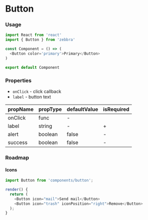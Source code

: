 # Button

### Usage

```js
import React from 'react'
import { Button } from 'zebbra'

const Component = () => (
  <Button color='primary'>Primary</Button>
)

export default Component
```

<!-- STORY -->

### Properties

* `onClick` - click callback
* `label` - button text

| propName | propType | defaultValue | isRequired |
|----------|----------|--------------|------------|
| onClick  | func     | -            |            |
| label    | string   | -            | +          |
| alert    | boolean   | false           | -          |
| success    | boolean   | false           | -          |


### Roadmap

#### Icons

```js
import Button from 'components/button';

render() {
  return (
    <Button icon="mail">Send mail</Button>
    <Button icon="trash" iconPosition="right">Remove</Button>
  );
}
```
